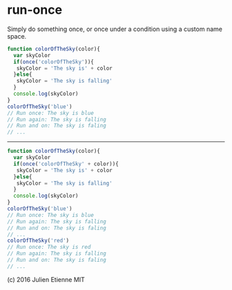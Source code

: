 # run-once
Simply do something once, or once under a condition using a custom name space.

```javascript
function colorOfTheSky(color){
  var skyColor
  if(once('colorOfTheSky')){
   skyColor = 'The sky is' + color 
  }else{
   skyColor = 'The sky is falling'
  }
  console.log(skyColor)
}
colorOfTheSky('blue')
// Run once: The sky is blue
// Run again: The sky is falling
// Run and on: The sky is faling
// ...
```
***
```javascript
function colorOfTheSky(color){
  var skyColor
  if(once('colorOfTheSky' + color)){
   skyColor = 'The sky is' + color 
  }else{
   skyColor = 'The sky is falling'
  }
  console.log(skyColor)
}
colorOfTheSky('blue')
// Run once: The sky is blue
// Run again: The sky is falling
// Run and on: The sky is faling
// ...
colorOfTheSky('red')
// Run once: The sky is red
// Run again: The sky is falling
// Run and on: The sky is faling
// ...
```

(c) 2016 Julien Etienne
MIT
